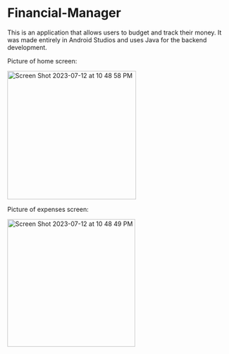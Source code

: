 # Financial-Manager
This is an application that allows users to budget and track their money. It was made entirely in Android Studios and uses Java for the backend development.

Picture of home screen:

<img width="292" alt="Screen Shot 2023-07-12 at 10 48 58 PM" src="https://github.com/nchu05/Financial-Manager/assets/122313343/c894dec0-bba6-42c6-b793-42713e8c48d3">

Picture of expenses screen:

<img width="290" alt="Screen Shot 2023-07-12 at 10 48 49 PM" src="https://github.com/nchu05/Financial-Manager/assets/122313343/2203ba4a-909b-46dd-a50c-494c524b15e3">
